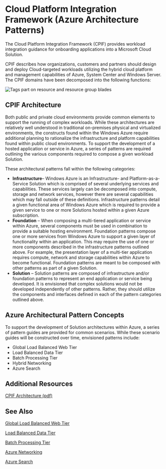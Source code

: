 <properties 
   pageTitle="Cloud Platform Integration Framework | Windows Azure" 
   description="The Cloud Platform Integration Framework provides workload integration guidance for onboarding applications into a Microsoft Cloud Solution consisting of architectural patterns for Windows Azure" 
   services="" 
   documentationCenter="" 
   authors="arynes" 
   manager="fredhar" 
   editor=""/>

<tags
	ms.service="cloud-services"
	ms.date="03/25/2015"
	wacn.date=""/>


# Cloud Platform Integration Framework (Azure Architecture Patterns)

The Cloud Platform Integration Framework (CPIF) provides workload integration guidance for onboarding applications into a Microsoft Cloud Solution. 

CPIF describes how organizations, customers and partners should design and deploy Cloud-targeted workloads utilizing the hybrid cloud platform and management capabilities of Azure, System Center and Windows Server. The CPIF domains have been decomposed into the following functions:

![Tags part on resource and resource group blades](./media/azure-architecture-cpif-overview/overview.png)

##  CPIF Architecture

Both public and private cloud environments provide common elements to support the running of complex workloads. While these architectures are relatively well understood in traditional on-premises physical and virtualized environments, the constructs found within the Windows Azure require additional planning to rationalize the infrastructure and platform capabilities found within public cloud environments. To support the development of a hosted application or service in Azure, a series of patterns are required outlining the various components required to compose a given workload Solution.  

These architectural patterns fall within the following categories:

- **Infrastructure**– Windows Azure is an Infrastructure- and Platform-as-a-Service Solution which is comprised of several underlying services and capabilities.  These services largely can be decomposed into compute, storage and network services, however there are several capabilities which may fall outside of these definitions.  Infrastructure patterns detail a given functional area of Windows Azure which is required to provide a given service to one or more Solutions hosted within a given Azure subscription. 
- **Foundation** – When composing a multi-tiered application or service within Azure, several components must be used in combination to provide a suitable hosting environment.  Foundation patterns compose one or more services from Windows Azure to support a given layer of functionality within an application. This may require the use of one or more components described in the infrastructure patterns outlined above. For example, the presentation layer of a multi-tier application requires compute, network and storage capabilities within Azure to become functional.  Foundation patterns are meant to be composed with other patterns as part of a given Solution.
- **Solution** – Solution patterns are composed of infrastructure and/or foundation patterns to represent an end application or service being developed.  It is envisioned that complex solutions would not be developed independently of other patterns.  Rather, they should utilize the components and interfaces defined in each of the pattern categories outlined above.    

## Azure Architectural Pattern Concepts

To support the development of Solution architectures within Azure, a series of pattern guides are provided for common scenarios.   While these scenario guides will be constructed over time, envisioned patterns include:

- Global Load Balanced Web Tier 
- Load Balanced Data Tier
- Batch Processing Tier
- Hybrid Networking
- Azure Search 

##  Additional Resources
[CPIF Architecture (pdf)](https://gallery.technet.microsoft.com/Cloud-Platform-Integration-bd1e434a) 

## See Also
[Global Load Balanced Web Tier](https://gallery.technet.microsoft.com/Cloud-Platform-Integration-2c3c663a) 

[Load Balanced Data Tier](https://gallery.technet.microsoft.com/Cloud-Platform-Integration-dfb09e41)

[Batch Processing Tier](https://gallery.technet.microsoft.com/Cloud-Platform-Integration-0bc3f8b1)

[Azure Networking](https://gallery.technet.microsoft.com/Cloud-Platform-Integration-5e401f38)

[Azure Search](https://gallery.technet.microsoft.com/Cloud-Platform-Integration-e581d65d)
